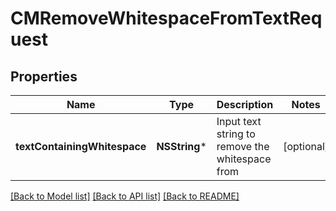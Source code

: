 # CMRemoveWhitespaceFromTextRequest

## Properties
Name | Type | Description | Notes
------------ | ------------- | ------------- | -------------
**textContainingWhitespace** | **NSString*** | Input text string to remove the whitespace from | [optional] 

[[Back to Model list]](../README.md#documentation-for-models) [[Back to API list]](../README.md#documentation-for-api-endpoints) [[Back to README]](../README.md)


